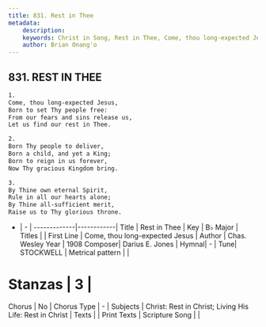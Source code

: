 ```yaml
---
title: 831. Rest in Thee
metadata:
    description: 
    keywords: Christ in Song, Rest in Thee, Come, thou long-expected Jesus , 
    author: Brian Onang'o
---
```



## 831. REST IN THEE

```txt
1.
Come, thou long-expected Jesus,
Born to set Thy people free:
From our fears and sins release us,
Let us find our rest in Thee.

2.
Born Thy people to deliver,
Born a child, and yet a King;
Born to reign in us forever,
Now Thy gracious Kingdom bring.

3.
By Thine own eternal Spirit,
Rule in all our hearts alone;
By Thine all-sufficient merit,
Raise us to Thy glorious throne.

```

- |   -  |
-------------|------------|
Title | Rest in Thee |
Key | B♭ Major |
Titles |  |
First Line | Come, thou long-expected Jesus  |
Author | Chas. Wesley
Year | 1908
Composer| Darius E. Jones |
Hymnal|  - |
Tune| STOCKWELL |
Metrical pattern | |
# Stanzas | 3 |
Chorus | No |
Chorus Type | - |
Subjects | Christ: Rest in Christ; Living His Life: Rest in Christ |
Texts |  |
Print Texts | 
Scripture Song |  |
  
